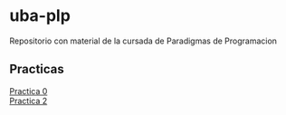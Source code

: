 # uba-plp
Repositorio con material de la cursada de Paradigmas de Programacion

## Practicas
[Practica 0](./p0/)  
[Practica 2](./p2)
